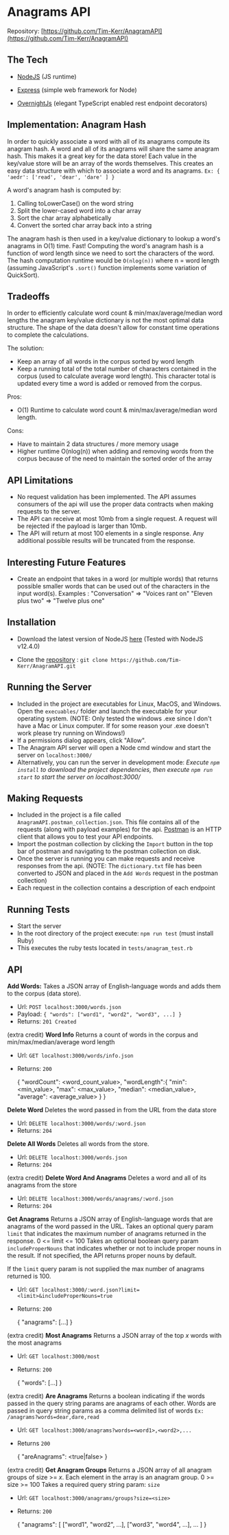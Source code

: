 
# Anagrams API

Repository: [https://github.com/Tim-Kerr/AnagramAPI](https://github.com/Tim-Kerr/AnagramAPI)

  

## The Tech


*  [NodeJS](https://nodejs.org/en/) (JS runtime)

*  [Express](https://expressjs.com/) (simple web framework for Node)

*  [OvernightJs](https://www.npmjs.com/package/@overnightjs/core) (elegant TypeScript enabled rest endpoint decorators)

## Implementation: Anagram Hash
In order to quickly associate a word with all of its anagrams compute its anagram hash. A word and all of its anagrams will share the same anagram hash. This makes it a great key for the data store! Each value in the key/value store will be an array of the words themselves. This creates an easy data structure with which to associate a word and its anagrams.
`Ex: { 'aedr': ['read', 'dear', 'dare' ] }`

A word's anagram hash is computed by:
1. Calling toLowerCase() on the word string
2. Split the lower-cased word into a char array
3. Sort the char array alphabetically
4. Convert the sorted char array back into a string

The anagram hash is then used in a key/value dictionary to lookup a word's anagrams in O(1) time. Fast! Computing the word's anagram hash is a function of word length since we need to sort the characters of the word. The hash computation runtime would be `O(nlog(n))` where n = word length (assuming JavaScript's `.sort()` function implements some variation of QuickSort).

## Tradeoffs
In order to efficiently calculate word count & min/max/average/median word lengths the anagram key/value dictionary is not the most optimal data structure. The shape of the data doesn't allow for constant time operations to complete the calculations. 

The solution:
* Keep an array of all words in the corpus sorted by word length
* Keep a running total of the total number of characters contained in the corpus (used to calculate average word length). This character total is updated every time a word is added or removed from the corpus.

Pros:
* O(1) Runtime to calculate word count & min/max/average/median word length.

Cons:
* Have to maintain 2 data structures / more memory usage
* Higher runtime O(nlog(n)) when adding and removing words from the corpus because of the need to maintain the sorted order of the array


## API Limitations
* No request validation has been implemented. The API assumes consumers of the api will use the proper data contracts when making requests to the server.
* The API can receive at most 10mb from a single request. A request will be rejected if the payload is larger than 10mb.
* The API will return at most 100 elements in a single response. Any additional possible results will be truncated from the response.

## Interesting Future Features
* Create an endpoint that takes in a word (or multiple words) that returns possible smaller words that can be used out of the characters in the input word(s). 
Examples : 
"Conversation" => "Voices rant on"
"Eleven plus two" => "Twelve plus one"
  

## Installation

* Download the latest version of NodeJS [here](https://nodejs.org/en/download/) (Tested with NodeJS v12.4.0)

* Clone the [repository](https://github.com/Tim-Kerr/AnagramAPI) : `git clone https://github.com/Tim-Kerr/AnagramAPI.git`

## Running the Server
* Included in the project are executables for Linux, MacOS, and Windows. Open the `execuables/` folder and launch the executable for your operating system. (NOTE: Only tested the windows .exe since I don't have a Mac or Linux computer. If for some reason your .exe doesn't work please try running on Windows!)
* If a permissions dialog appears, click "Allow".
* The Anagram API server will open a Node cmd window and start the server on `localhost:3000/`
* Alternatively, you can run the server in development mode:
_Execute `npm install` to download the project dependencies, then execute `npm run start` to start the server on localhost:3000/_

## Making Requests
* Included in the project is a file called `AnagramAPI.postman_collection.json`. This file contains all of the requests (along with payload examples) for the api. [Postman](https://www.getpostman.com/downloads/) is an HTTP client that allows you to test your API endpoints.
* Import the postman collection by clicking the `Import` button in the top bar of postman and navigating to the postman collection on disk.
* Once the server is running you can make requests and receive responses from the api. (NOTE: The `dictionary.txt` file has been converted to JSON and placed in the `Add Words` request in the postman collection)
* Each request in the collection contains a description of each endpoint

## Running Tests
* Start the server
* In the root directory of the project execute: `npm run test` (must install Ruby)
* This executes the ruby tests located in `tests/anagram_test.rb`
  

## API

**Add Words:**
Takes a JSON array of English-language words and adds them to the corpus (data store). 
* Url: `POST localhost:3000/words.json`
* Payload: `{ "words": ["word1", "word2", "word3", ...] }`
* Returns: `201 Created`

(extra credit)
**Word Info**
Returns a count of words in the corpus and min/max/median/average word length
* Url: `GET localhost:3000/words/info.json`
* Returns: `200`

    {
	    "wordCount": <word_count_value>,
	    "wordLength":{
		    "min": <min_value>,
		    "max": <max_value>,
		    "median": <median_value>,
		    "average": <average_value>
	    }
    }


**Delete Word**
Deletes the word passed in from the URL from the data store
* Url: `DELETE localhost:3000/words/:word.json`
* Returns: `204`

**Delete All Words**
Deletes all words from the store.
* Url: `DELETE localhost:3000/words.json`
* Returns: `204`

(extra credit)
**Delete Word And Anagrams**
Deletes a word and all of its anagrams from the store
* Url: `DELETE localhost:3000/words/anagrams/:word.json`
* Returns: `204`

**Get Anagrams**
Returns a JSON array of English-language words that are anagrams of the word passed in the URL.
Takes an optional query param `limit` that indicates the maximum number of anagrams returned in the response.
0 <= limit <= 100
Takes an optional boolean query param `includeProperNouns` that indicates whether or not to include proper nouns in the result.
If not specified, the API returns proper nouns by default.

If the `limit` query param is not supplied the max number of anagrams returned is 100.
* Url: `GET localhost:3000/:word.json?limit=<limit>&includeProperNouns=true`
* Returns: `200`

    {
	    "anagrams": [...]
    }

(extra credit)
**Most Anagrams**
Returns a JSON array of the top *x* words with the most anagrams
* Url: `GET localhost:3000/most`
* Returns: `200`

    {
	    "words": [...]
    }

(extra credit)
**Are Anagrams**
Returns a boolean indicating if the words passed in the query string params are anagrams of each other.
Words are passed in query string params as a comma delimited list of words
`Ex: /anagrams?words=dear,dare,read`
* Url: `GET localhost:3000/anagrams?words=<word1>,<word2>,...`
* Returns `200`

    {
	    "areAnagrams": <true|false>
    }

(extra credit)
**Get Anagram Groups**
Returns a JSON array of all anagram groups of size >= *x*. Each element in the array is an anagram group.
0 >= size >= 100
Takes a required query string param: `size`
* Url: `GET localhost:3000/anagrams/groups?size=<size>`
* Returns: `200`
 

    {
	    "anagrams": [
		    ["word1", "word2", ...],
		    ["word3", "word4", ...],
		    ...
	    ]
    }

